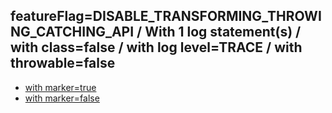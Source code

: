 ## featureFlag=DISABLE_TRANSFORMING_THROWING_CATCHING_API / With 1 log statement(s) / with class=false / with log level=TRACE / with throwable=false

* [with marker=true](marker-true/index.md)
* [with marker=false](marker-false/index.md)


